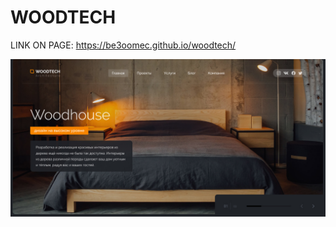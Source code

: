# WOODTECH

LINK ON PAGE:
https://be3oomec.github.io/woodtech/

![Главная страница сайта](design.jpg "Главная страница сайта")
